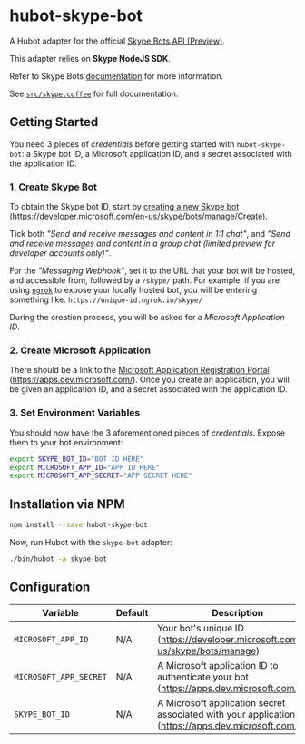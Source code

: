 # hubot-skype-bot

A Hubot adapter for the official [Skype Bots API (Preview)][skypebots].

This adapter relies on **Skype NodeJS SDK**.

Refer to Skype Bots [documentation][] for more information.

See [`src/skype.coffee`](src/skype.coffee) for full documentation.


## Getting Started

You need 3 pieces of _credentials_ before getting started with `hubot-skype-bot`: a Skype bot ID, a Microsoft application ID, and a secret associated with the application ID.

### 1. Create Skype Bot

To obtain the Skype bot ID, start by [creating a new Skype bot][createbot] (https://developer.microsoft.com/en-us/skype/bots/manage/Create).

Tick both _"Send and receive messages and content in 1:1 chat"_, and _"Send and receive messages and content in a group chat (limited preview for developer accounts only)"_.

For the _"Messaging Webhook"_, set it to the URL that your bot will be hosted, and accessible from, followed by a `/skype/` path. For example, if you are using [`ngrok`][ngrok] to expose your locally hosted bot, you will be entering something like: `https://unique-id.ngrok.io/skype/`

During the creation process, you will be asked for a _Microsoft Application ID_.

### 2. Create Microsoft Application

There should be a link to the [Microsoft Application Registration Portal][appportal] (https://apps.dev.microsoft.com/). Once you create an application, you will be given an application ID, and a secret associated with the application ID.

### 3. Set Environment Variables

You should now have the 3 aforementioned pieces of _credentials_. Expose them to your bot environment:

```bash
export SKYPE_BOT_ID="BOT ID HERE"
export MICROSOFT_APP_ID="APP ID HERE"
export MICROSOFT_APP_SECRET="APP SECRET HERE"
```


## Installation via NPM

```bash
npm install --save hubot-skype-bot
```

Now, run Hubot with the `skype-bot` adapter:

```bash
./bin/hubot -a skype-bot
```


## Configuration

Variable | Default | Description
--- | --- | ---
`MICROSOFT_APP_ID` | N/A | Your bot's unique ID (https://developer.microsoft.com/en-us/skype/bots/manage)
`MICROSOFT_APP_SECRET` | N/A | A Microsoft application ID to authenticate your bot (https://apps.dev.microsoft.com/)
`SKYPE_BOT_ID` | N/A | A Microsoft application secret associated with your application ID (https://apps.dev.microsoft.com/)


[skypebots]: https://developer.microsoft.com/skype/bots
[documentation]: https://developer.microsoft.com/en-us/skype/bots/docs
[createbot]: https://developer.microsoft.com/en-us/skype/bots/manage/Create
[appportal]: https://apps.dev.microsoft.com/
[ngrok]: https://ngrok.com/
